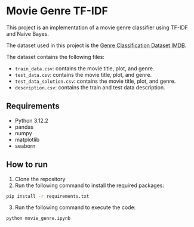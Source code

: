 # Movie Genre TF-IDF

This project is an implementation of a movie genre classifier using TF-IDF and Naive Bayes.

The dataset used in this project is the [Genre Classification Dataset IMDB](https://www.kaggle.com/datasets/hijest/genre-classification-dataset-imdb).

The dataset contains the following files:
- `train_data.csv`: contains the movie title, plot, and genre.
- `test_data.csv`: contains the movie title, plot, and genre.
- `test_data_solution.csv`: contains the movie title, plot, and genre.
- `description.csv`: contains the train and test data description.

## Requirements

- Python 3.12.2
- pandas
- numpy
- matplotlib
- seaborn


## How to run

1. Clone the repository
2. Run the following command to install the required packages:
```bash
pip install -r requirements.txt
```

3. Run the following command to execute the code:
```bash
python movie_genre.ipynb
```